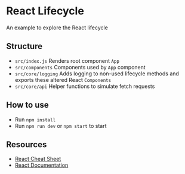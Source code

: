 # React Lifecycle
An example to explore the React lifecycle

## Structure
- `src/index.js` Renders root component `App`
- `src/components` Components used by `App` component
- `src/core/logging` Adds logging to non-used lifecycle methods and exports these altered React `Components`
- `src/core/api` Helper functions to simulate fetch requests

## How to use
- Run `npm install`
- Run `npm run dev` or `npm start` to start

## Resources
- [React Cheat Sheet](https://reactcheatsheet.com/)
- [React Documentation](https://facebook.github.io/react/docs)
